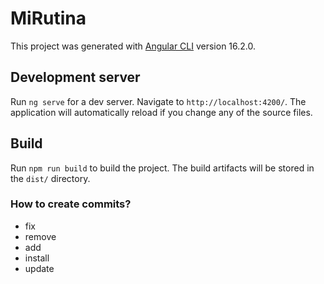 # MiRutina
This project was generated with [Angular CLI](https://github.com/angular/angular-cli) version 16.2.0.

## Development server
Run `ng serve` for a dev server. Navigate to `http://localhost:4200/`. The application will automatically reload if you change any of the source files.


## Build
Run `npm run build` to build the project. The build artifacts will be stored in the `dist/` directory.



### How to create commits?	
- fix	
- remove 
- add	
- install	
- update